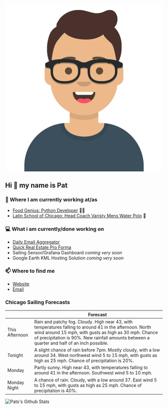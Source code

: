 [![Social banner for p-j-falconer](https://raw.githubusercontent.com/P-J-FALCONER/P-J-FALCONER/master/assets/avataaars.svg)](https://patfalconer.com/)
## Hi :wave: my name is Pat

### 💼 Where I am currently working at/as
- [Food Genius: Python Developer](https://getfoodgenius.com/) 🍔🐍
- [Latin School of Chicago: Head Coach Varisty Mens Water Polo](https://www.latinschool.org/) 🤽


### 💻 What i am currently/done working on
 - [Daily Email Aggregator](https://github.com/P-J-FALCONER/dott_daily_mail)
 - [Quick Real Estate Pro Forma](https://github.com/P-J-FALCONER/henry)
 - Sailing Sensor/Grafana Dashboard *coming very soon*
 - Google Earth KML Hosting Solution *coming very soon*

### 📫 Where to find me
 - [Website](https://patfalconer.com/)
 - [Email](mailto:patrick.j.falconer@gmail.com)


### Chicago Sailing Forecasts
|   | Forecast  |
|---|---|
| This Afternoon | Rain and patchy fog. Cloudy. High near 43, with temperatures falling to around 41 in the afternoon. North wind around 15 mph, with gusts as high as 30 mph. Chance of precipitation is 90%. New rainfall amounts between a quarter and half of an inch possible. |
| Tonight | A slight chance of rain before 7pm. Mostly cloudy, with a low around 34. West northwest wind 5 to 15 mph, with gusts as high as 25 mph. Chance of precipitation is 20%. |
| Monday | Partly sunny. High near 43, with temperatures falling to around 41 in the afternoon. Southwest wind 5 to 10 mph. |
| Monday Night | A chance of rain. Cloudy, with a low around 37. East wind 5 to 15 mph, with gusts as high as 25 mph. Chance of precipitation is 40%. |

![Pats's Github Stats](https://github-readme-stats.vercel.app/api?username=p-j-falconer&show_icons=true&theme=radical)

